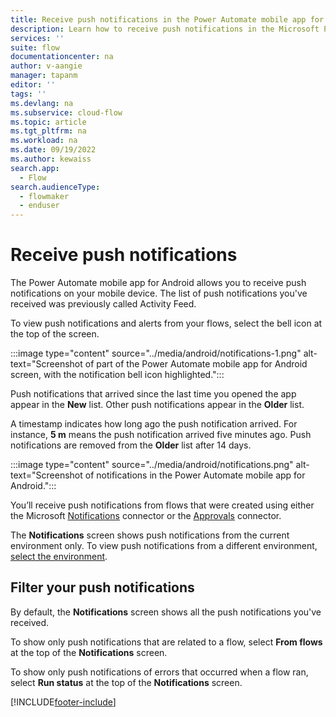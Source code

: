 ```yaml
---
title: Receive push notifications in the Power Automate mobile app for Android
description: Learn how to receive push notifications in the Microsoft Power Automate mobile app for Android.
services: ''
suite: flow
documentationcenter: na
author: v-aangie
manager: tapanm
editor: ''
tags: ''
ms.devlang: na
ms.subservice: cloud-flow
ms.topic: article
ms.tgt_pltfrm: na
ms.workload: na
ms.date: 09/19/2022
ms.author: kewaiss
search.app: 
  - Flow
search.audienceType: 
  - flowmaker
  - enduser
---
```


# Receive push notifications

The Power Automate mobile app for Android allows you to receive push notifications on your mobile device. The list of push notifications you've received was previously called Activity Feed.

To view push notifications and alerts from your flows, select the bell icon at the top of the screen.

:::image type="content" source="../media/android/notifications-1.png" alt-text="Screenshot of part of the Power Automate mobile app for Android screen, with the notification bell icon highlighted.":::

Push notifications that arrived since the last time you opened the app appear in the **New** list. Other push notifications appear in the **Older** list.

A timestamp indicates how long ago the push notification arrived. For instance, **5 m** means the push notification arrived five minutes ago. Push notifications are removed from the **Older** list after 14 days.

:::image type="content" source="../media/android/notifications.png" alt-text="Screenshot of notifications in the Power Automate mobile app for Android.":::

You’ll receive push notifications from flows that were created using either the Microsoft [Notifications](/connectors/flowpush/) connector or the [Approvals](/connectors/approvals/) connector.

The **Notifications** screen shows push notifications from the current environment only. To view push notifications from a different environment, [select the environment](overview-mobile.md#change-environments).

## Filter your push notifications

By default, the **Notifications** screen shows all the push notifications you've received.

To show only push notifications that are related to a flow, select **From flows** at the top of the **Notifications** screen.

To show only push notifications of errors that occurred when a flow ran, select **Run status** at the top of the **Notifications** screen.

[!INCLUDE[footer-include](../includes/footer-banner.md)]
